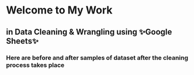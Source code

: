 # Welcome to My Work 
## in Data Cleaning & Wrangling using ✨**Google Sheets**✨
### Here are before and after samples of dataset after the cleaning process takes place
